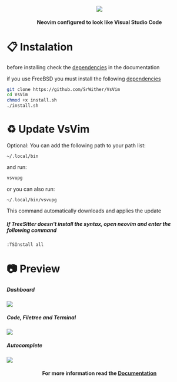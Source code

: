 <p align="center">
  <img src="https://user-images.githubusercontent.com/59105868/147696668-8b35cba4-f27e-4cad-b901-6757a93d1ba8.png" />
</p>
<h4 align="center">Neovim configured to look like Visual Studio Code</h1>

# :clipboard: Instalation
before installing check the [dependencies](https://github.com/SrWither/VsVim/blob/main/docs/dependencies.md#general) in the documentation

if you use FreeBSD you must install the following [dependencies](https://github.com/SrWither/VsVim/blob/main/docs/dependencies.md#freebsd)
```sh
git clone https://github.com/SrWither/VsVim
cd VsVim
chmod +x install.sh
./install.sh
```
# :recycle: Update VsVim
Optional: You can add the following path to your path list:
```
~/.local/bin
``` 
and run:
```sh
vsvupg
```
or you can also run:
```
~/.local/bin/vsvupg
```
This command automatically downloads and applies the update

##### If TreeSitter doesn't install the syntax, open neovim and enter the following command
```
:TSInstall all
```
# :camera: Preview
##### Dashboard

<kbd>
  <img src="https://user-images.githubusercontent.com/59105868/151883952-b382c2a2-5518-472e-b26e-3d3ec93f55a0.png">
</kbd>

##### Code, Filetree and Terminal

<kbd>
  <img src="https://user-images.githubusercontent.com/59105868/151883481-0b167c1d-2637-4b92-ad09-b96129d0c693.png">
</kbd>

##### Autocomplete

<kbd>
  <img src="https://user-images.githubusercontent.com/59105868/151883719-d0099f3b-1e51-4de9-a5eb-ae4ebd1b918b.png">
</kbd>

<h4 align="center">
  For more information read the <a href="https://github.com/SrWither/VsVim/tree/main/docs#blue_book-index">Documentation</a>
</h4>
